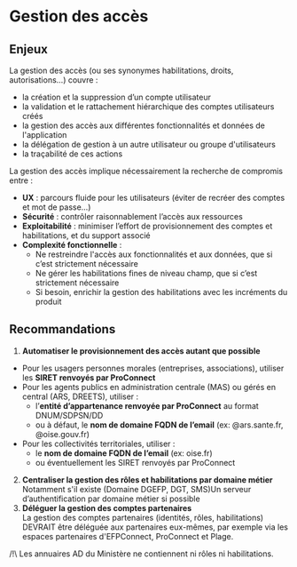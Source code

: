 # Gestion des accès

## Enjeux

La gestion des accès (ou ses synonymes habilitations, droits, autorisations...) couvre :

* la création et la suppression d’un compte utilisateur
* la validation et le rattachement hiérarchique des comptes utilisateurs créés
* la gestion des accès aux différentes fonctionnalités et données de l'application
* la délégation de gestion à un autre utilisateur ou groupe d'utilisateurs
* la traçabilité de ces actions

La gestion des accès implique nécessairement la recherche de compromis entre :

* **UX** : parcours fluide pour les utilisateurs (éviter de recréer des comptes et mot de passe…)
* **Sécurité** : contrôler raisonnablement l’accès aux ressources
* **Exploitabilité** : minimiser l’effort de provisionnement des comptes et habilitations, et du support associé
* **Complexité fonctionnelle** :
  * Ne restreindre l'accès aux fonctionnalités et aux données, que si c’est strictement nécessaire
  * Ne gérer les habilitations fines de niveau champ, que si c’est strictement nécessaire
  * Si besoin, enrichir la gestion des habilitations avec les incréments du produit

## Recommandations

1. **Automatiser le provisionnement des accès autant que possible**

* Pour les usagers personnes morales (entreprises, associations), utiliser les **SIRET renvoyés par ProConnect**
* Pour les agents publics en administration centrale (MAS) ou gérés en central (ARS, DREETS), utiliser :
  * l’**entité d’appartenance renvoyée par ProConnect** au format DNUM/SDPSN/DD
  * ou à défaut, le **nom de domaine FQDN de l’email** (ex: @ars.sante.fr, @oise.gouv.fr)
* Pour les collectivités territoriales, utiliser :
  * le **nom de domaine FQDN de l’email** (ex: oise.fr)
  * ou éventuellement les SIRET renvoyés par ProConnect

2. **Centraliser la gestion des rôles et habilitations par domaine métier**\
   Notamment s'il existe (Domaine DGEFP, DGT, SMS)Un serveur d’authentification par domaine métier si possible
3. **Déléguer la gestion des comptes partenaires**\
   La gestion des comptes partenaires (identités, rôles, habilitations) DEVRAIT être déléguée aux partenaires eux-mêmes, par exemple via les espaces partenaires d'EFPConnect, ProConnect et Plage.

/!\ Les annuaires AD du Ministère ne contiennent ni rôles ni habilitations.
